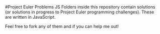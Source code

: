 #Project Euler Problems JS
Folders inside this repository contain solutions (or solutions in progress to Project Euler programming challenges). These are written in JavaScript. 

Feel free to fork any of them and if you can help me out!


